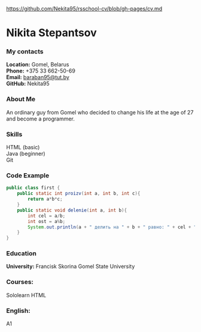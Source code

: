 https://github.com/Nekita95/rsschool-cv/blob/gh-pages/cv.md
# Nikita Stepantsov #
### My contacts ###
**Location:** Gomel, Belarus  
**Phone:** +375 33 662-50-69  
**Email:** baraban95@tut.by  
**GitHub:** Nekita95  
### About Me ###
An ordinary guy from Gomel who decided to change his life at the age of 27 and become a programmer.

### Skills ###
HTML (basic)  
Java (beginner)  
Git  

### Code Example ###
```java
public class first {
    public static int proizv(int a, int b, int c){
        return a*b*c;
    }
    public static void delenie(int a, int b){
        int cel = a/b;
        int ost = a%b;
        System.out.println(a + " делить на " + b + " равно: " + cel + " целых " + ost + " в остатке");
    }
}
```
### Education ###
**University:** Francisk Skorina Gomel State University

### Courses: ###
Sololearn HTML

### English: ###
A1